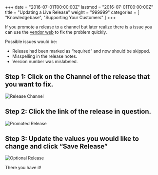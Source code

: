 +++
date = "2016-07-01T00:00:00Z"
lastmod = "2016-07-01T00:00:00Z"
title = "Updating a Live Release"
weight = "999999"
categories = [ "Knowledgebase", "Supporting Your Customers" ]
+++

If you promote a release to a channel but later realize there is a issue you can use the 
[vendor web](https://vendor.replicated.com/) to fix the problem quickly.

Possible issues would be:

- Release had been marked as “required” and now should be skipped.
- Misspelling in the release notes.
- Version number was mislabeled.

## Step 1: Click on the Channel of the release that you want to fix.

![Release Channel](/static/release-channel.png)

## Step 2: Click the link of the release in question.

![Promoted Release](/static/promoted-release.png)

## Step 3: Update the values you would like to change and click “Save Release”

![Optional Release](/static/optional-release.png)

There you have it!